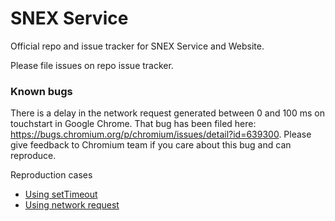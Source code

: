 # SNEX Service

Official repo and issue tracker for SNEX Service and Website.

Please file issues on repo issue tracker.

### Known bugs

There is a delay in the network request generated between 0 and 100 ms on touchstart in Google Chrome. That bug has been filed here: 
https://bugs.chromium.org/p/chromium/issues/detail?id=639300. Please give feedback to Chromium team if you care about this bug and can reproduce.

Reproduction cases
* [Using setTimeout](https://github.com/pomle/chrome-touchstart-delay-repr/tree/be098fc2b312befd1d06ba18d03464e35b02755e)
* [Using network request](https://github.com/pomle/chrome-touchstart-delay-repr/tree/network-example)
